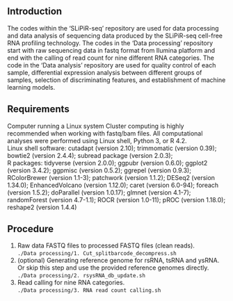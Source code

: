 ## Introduction
The codes within the ‘SLiPiR-seq’ repository are used for data processing and data analysis of sequencing data produced by the SLiPiR-seq cell-free RNA profiling technology. The codes in the ‘Data processing’ repository start with raw sequencing data in fastq format from Ilumina platform and end with the calling of read count for nine different RNA categories. The code in the ‘Data analysis’ repository are used for quality control of each sample, differential expression analysis between different groups of samples, selection of discriminating features, and establishment of machine learning models.
## Requirements
Computer running a Linux system Cluster computing is highly recommended when working with fastq/bam files. All computational analyses were performed using Linux shell, Python 3, or R 4.2.\
Linux shell software: cutadapt (version 2.10); trimmomatic (version 0.39); bowtie2 (version 2.4.4); subread package (version 2.0.3); \
R packages:  tidyverse (version 2.0.0); ggpubr (version 0.6.0); ggplot2 (version 3.4.2); ggpmisc (version  0.5.2); ggrepel (version 0.9.3); RColorBrewer (version 1.1-3); patchwork (version 1.1.2); DESeq2 (version 1.34.0); EnhancedVolcano (version 1.12.0); caret (version 6.0-94); foreach (version 1.5.2); doParallel (version 1.0.17); glmnet (version  4.1-7); randomForest (version 4.7-1.1); ROCR (version 1.0-11);  pROC (version 1.18.0); reshape2 (version 1.4.4)
## Procedure
1.	Raw data FASTQ files to processed FASTQ files (clean reads).\
```./Data processing/1. Cut_splitbarcode_decompress.sh```
2.	(optional) Generating reference genome for rsRNA, tsRNA and ysRNA. Or skip this step and use the provided reference genomes directly.\
```./Data processing/2. rsysRNA_db_update.sh```
3.	Read calling for nine RNA categories.\
```./Data processing/3. RNA read count calling.sh```

